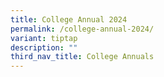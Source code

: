 ```yaml
---
title: College Annual 2024
permalink: /college-annual-2024/
variant: tiptap
description: ""
third_nav_title: College Annuals
---
```

